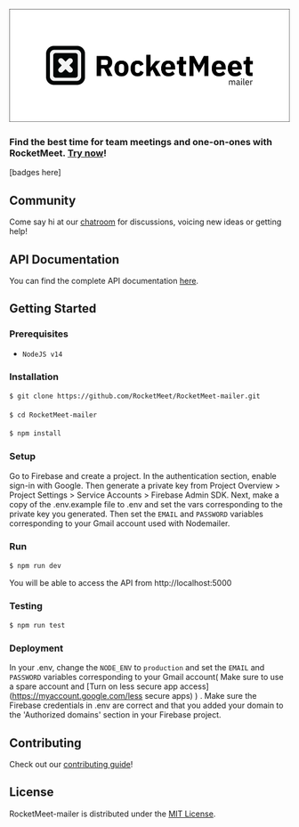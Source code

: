 ![RocketMeet](/mailer.png)
### Find the best time for team meetings and one-on-ones with RocketMeet. [Try now](https://rocketmeet.me)!

[badges here]

## Community

Come say hi at our [chatroom](https://gitter.im/RocketMeet/community) for discussions, voicing new ideas or getting help!

## API Documentation

You can find the complete API documentation [here](https://documenter.getpostman.com/view/9605987/TW6wHo7V#intro).

## Getting Started

### Prerequisites
* `NodeJS v14`

### Installation

```bash
$ git clone https://github.com/RocketMeet/RocketMeet-mailer.git

$ cd RocketMeet-mailer

$ npm install
```

### Setup

Go to Firebase and create a project. In the authentication section, enable sign-in with Google. Then generate a private key from Project Overview > Project Settings > Service Accounts > Firebase Admin SDK. Next, make a copy of the .env.example file to .env and set the vars corresponding to the private key you generated. Then set the `EMAIL` and `PASSWORD` variables corresponding to your Gmail account used with Nodemailer.

### Run

```bash
$ npm run dev
```

You will be able to access the API from http://localhost:5000

### Testing

```bash
$ npm run test
```

### Deployment

In your .env, change the `NODE_ENV` to `production` and set the `EMAIL` and `PASSWORD` variables corresponding to your Gmail account( Make sure to use a spare account and [Turn on less secure app access](https://myaccount.google.com/less secure apps) ) . Make sure the Firebase credentials in .env are correct and that you added your domain to the 'Authorized domains' section in your Firebase project.

## Contributing

Check out our [contributing guide](https://github.com/RocketMeet/RocketMeet-mailer/blob/main/CONTRIBUTING.md)!

## License

RocketMeet-mailer is distributed under the [MIT License](https://github.com/RocketMeet/RocketMeet-mailer/blob/main/LICENSE).
